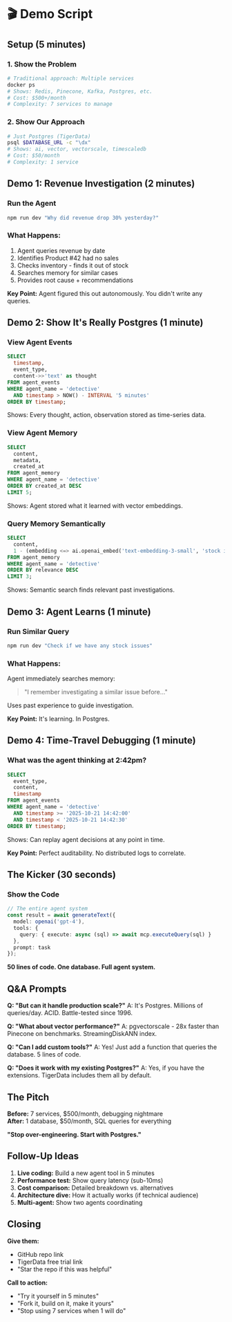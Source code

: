 # 🎬 Demo Script

## Setup (5 minutes)

### 1. Show the Problem
```bash
# Traditional approach: Multiple services
docker ps
# Shows: Redis, Pinecone, Kafka, Postgres, etc.
# Cost: $500+/month
# Complexity: 7 services to manage
```

### 2. Show Our Approach
```bash
# Just Postgres (TigerData)
psql $DATABASE_URL -c "\dx"
# Shows: ai, vector, vectorscale, timescaledb
# Cost: $50/month
# Complexity: 1 service
```

## Demo 1: Revenue Investigation (2 minutes)

### Run the Agent
```bash
npm run dev "Why did revenue drop 30% yesterday?"
```

### What Happens:
1. Agent queries revenue by date
2. Identifies Product #42 had no sales
3. Checks inventory - finds it out of stock
4. Searches memory for similar cases
5. Provides root cause + recommendations

**Key Point:** Agent figured this out autonomously. You didn't write any queries.

## Demo 2: Show It's Really Postgres (1 minute)

### View Agent Events
```sql
SELECT 
  timestamp,
  event_type,
  content->>'text' as thought
FROM agent_events
WHERE agent_name = 'detective'
  AND timestamp > NOW() - INTERVAL '5 minutes'
ORDER BY timestamp;
```

Shows: Every thought, action, observation stored as time-series data.

### View Agent Memory
```sql
SELECT 
  content,
  metadata,
  created_at
FROM agent_memory
WHERE agent_name = 'detective'
ORDER BY created_at DESC
LIMIT 5;
```

Shows: Agent stored what it learned with vector embeddings.

### Query Memory Semantically
```sql
SELECT 
  content,
  1 - (embedding <=> ai.openai_embed('text-embedding-3-small', 'stock issues')::vector) as relevance
FROM agent_memory
WHERE agent_name = 'detective'
ORDER BY relevance DESC
LIMIT 3;
```

Shows: Semantic search finds relevant past investigations.

## Demo 3: Agent Learns (1 minute)

### Run Similar Query
```bash
npm run dev "Check if we have any stock issues"
```

### What Happens:
Agent immediately searches memory:
> "I remember investigating a similar issue before..."

Uses past experience to guide investigation.

**Key Point:** It's learning. In Postgres.

## Demo 4: Time-Travel Debugging (1 minute)

### What was the agent thinking at 2:42pm?
```sql
SELECT 
  event_type,
  content,
  timestamp
FROM agent_events
WHERE agent_name = 'detective'
  AND timestamp >= '2025-10-21 14:42:00'
  AND timestamp < '2025-10-21 14:42:30'
ORDER BY timestamp;
```

Shows: Can replay agent decisions at any point in time.

**Key Point:** Perfect auditability. No distributed logs to correlate.

## The Kicker (30 seconds)

### Show the Code
```typescript
// The entire agent system
const result = await generateText({
  model: openai('gpt-4'),
  tools: {
    query: { execute: async (sql) => await mcp.executeQuery(sql) }
  },
  prompt: task
});
```

**50 lines of code. One database. Full agent system.**

## Q&A Prompts

**Q: "But can it handle production scale?"**
A: It's Postgres. Millions of queries/day. ACID. Battle-tested since 1996.

**Q: "What about vector performance?"**
A: pgvectorscale - 28x faster than Pinecone on benchmarks. StreamingDiskANN index.

**Q: "Can I add custom tools?"**
A: Yes! Just add a function that queries the database. 5 lines of code.

**Q: "Does it work with my existing Postgres?"**
A: Yes, if you have the extensions. TigerData includes them all by default.

## The Pitch

**Before:** 7 services, $500/month, debugging nightmare  
**After:** 1 database, $50/month, SQL queries for everything

**"Stop over-engineering. Start with Postgres."**

## Follow-Up Ideas

1. **Live coding:** Build a new agent tool in 5 minutes
2. **Performance test:** Show query latency (sub-10ms)
3. **Cost comparison:** Detailed breakdown vs. alternatives
4. **Architecture dive:** How it actually works (if technical audience)
5. **Multi-agent:** Show two agents coordinating

## Closing

**Give them:**
- GitHub repo link
- TigerData free trial link
- "Star the repo if this was helpful"

**Call to action:**
- "Try it yourself in 5 minutes"
- "Fork it, build on it, make it yours"
- "Stop using 7 services when 1 will do"

